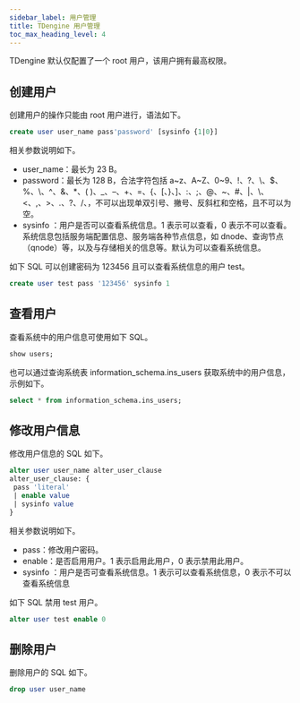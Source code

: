 ```yaml
---
sidebar_label: 用户管理
title: TDengine 用户管理
toc_max_heading_level: 4
---
```


TDengine 默认仅配置了一个 root 用户，该用户拥有最高权限。

## 创建用户

创建用户的操作只能由 root 用户进行，语法如下。
```sql
create user user_name pass'password' [sysinfo {1|0}]
```

相关参数说明如下。
- user_name：最长为 23 B。
- password：最长为 128 B，合法字符包括 a~z、A~Z、0~9、!、?、\、$、%、\、^、&、*、( )、_、–、+、=、{、[、}、]、:、;、@、~、#、|、\、<、,、>、.、?、/、，不可以出现单双引号、撇号、反斜杠和空格，且不可以为空。
- sysinfo ：用户是否可以查看系统信息。1 表示可以查看，0 表示不可以查看。系统信息包括服务端配置信息、服务端各种节点信息，如 dnode、查询节点（qnode）等，以及与存储相关的信息等。默认为可以查看系统信息。

如下 SQL 可以创建密码为 123456 且可以查看系统信息的用户 test。

```sql
create user test pass '123456' sysinfo 1
```

## 查看用户

查看系统中的用户信息可使用如下 SQL。
```sql
show users;
```

也可以通过查询系统表 information_schema.ins_users 获取系统中的用户信息，示例如下。
```sql
select * from information_schema.ins_users;
```

## 修改用户信息

修改用户信息的 SQL 如下。
```sql
alter user user_name alter_user_clause 
alter_user_clause: { 
 pass 'literal' 
 | enable value 
 | sysinfo value
}
```

相关参数说明如下。
- pass：修改用户密码。
- enable：是否启用用户。1 表示启用此用户，0 表示禁用此用户。
- sysinfo ：用户是否可查看系统信息。1 表示可以查看系统信息，0 表示不可以查看系统信息

如下 SQL 禁用 test 用户。
```sql
alter user test enable 0
```

## 删除用户

删除用户的 SQL 如下。
```sql
drop user user_name
```